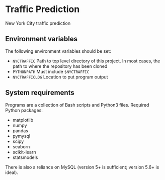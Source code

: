 # Traffic Prediction

New York City traffic prediction

## Environment variables

The following environment variables should be set:

* `NYCTRAFFIC` Path to top level directory of this project. In most cases, the path to where the repository has been cloned
* `PYTHONPATH` Must include `$NYCTRAFFIC`
* `NYCTRAFFICLOG` Location to put program output

## System requirements

Programs are a collection of Bash scripts and Python3 files. Required
Python packages:

* matplotlib
* numpy
* pandas
* pymysql
* scipy
* seaborn
* scikit-learn
* statsmodels

There is also a reliance on MySQL (version 5+ is sufficient; version
5.6+ is ideal).
